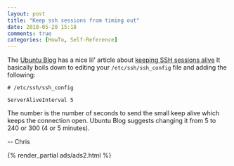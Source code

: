 ```yaml
---
layout: post
title: "Keep ssh sessions from timing out"
date: 2010-05-20 15:18
comments: true
categories: [HowTo, Self-Reference]
---
```


The [Ubuntu Blog]('http://embraceubuntu.com') has a nice lil' article
about [keeping SSH sessions alive]('http://embraceubuntu.com/2006/02/03/keeping-ssh-sessions-alive/')
It basically boils down to editing your `/etc/ssh/ssh_config` file and
adding the following:

    # /etc/ssh/ssh_config

    ServerAliveInterval 5

The number is the number of seconds to send the small keep alive which
keeps the connection open. Ubuntu Blog suggests changing it from 5 to
240 or 300 (4 or 5 minutes).

-- Chris

{% render_partial ads/ads2.html %}

